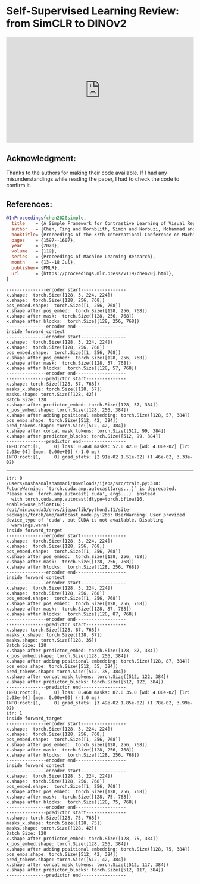 # Self-Supervised Learning Review: from SimCLR to DINOv2

<head>
  <link rel="stylesheet" href="https://cdn.jsdelivr.net/npm/katex@0.16.8/dist/katex.min.css">
  <script src="https://cdn.jsdelivr.net/npm/katex@0.16.8/dist/katex.min.js"></script>
  <script src="https://cdn.jsdelivr.net/npm/katex@0.16.8/dist/contrib/auto-render.min.js"></script>
</head>

<div style="position: relative; padding-bottom: 56.25%; height: 0; overflow: hidden;">
  <iframe style="position: absolute; top: 0; left: 0; width: 100%; height: 100%;" src="https://www.youtube.com/embed/7NE0NH-PfkA" frameborder="0" allowfullscreen></iframe>
</div>


## Acknowledgment:
Thanks to the authors for making their code available. If I had any misunderstandings while reading the paper, I had to check the code to confirm it.

## References:
```bibtex
@InProceedings{chen2020simple,
  title    = {A Simple Framework for Contrastive Learning of Visual Representations},
  author   = {Chen, Ting and Kornblith, Simon and Norouzi, Mohammad and Hinton, Geoffrey},
  booktitle= {Proceedings of the 37th International Conference on Machine Learning},
  pages    = {1597--1607},
  year     = {2020},
  volume   = {119},
  series   = {Proceedings of Machine Learning Research},
  month    = {13--18 Jul},
  publisher= {PMLR},
  url      = {https://proceedings.mlr.press/v119/chen20j.html},
}
```

```console
---------------encoder start-----------------
x.shape:  torch.Size([128, 3, 224, 224])
x.shape:  torch.Size([128, 256, 768])
pos_embed.shape:  torch.Size([1, 256, 768])
x.shape after pos_embed:  torch.Size([128, 256, 768])
x.shape after mask:  torch.Size([128, 256, 768])
x.shape after blocks:  torch.Size([128, 256, 768])
---------------encoder end-------------------
inside forward_context
---------------encoder start-----------------
x.shape:  torch.Size([128, 3, 224, 224])
x.shape:  torch.Size([128, 256, 768])
pos_embed.shape:  torch.Size([1, 256, 768])
x.shape after pos_embed:  torch.Size([128, 256, 768])
x.shape after mask:  torch.Size([128, 57, 768])
x.shape after blocks:  torch.Size([128, 57, 768])
---------------encoder end-------------------
---------------predictor start---------------
x.shape: torch.Size([128, 57, 768])
masks_x.shape: torch.Size([128, 57])
masks.shape: torch.Size([128, 42])
Batch Size: 128
x.shape after predictor_embed: torch.Size([128, 57, 384])
x_pos_embed.shape: torch.Size([128, 256, 384])
x.shape after adding positional embedding: torch.Size([128, 57, 384])
pos_embs.shape: torch.Size([512, 42, 384])
pred_tokens.shape: torch.Size([512, 42, 384])
x.shape after concat mask tokens: torch.Size([512, 99, 384])
x.shape after predictor_blocks: torch.Size([512, 99, 384])
---------------predictor end-----------------
INFO:root:[1,     0] loss: 0.468 masks: 57.0 42.0 [wd: 4.00e-02] [lr: 2.03e-04] [mem: 0.00e+00] (-1.0 ms)
INFO:root:[1,     0] grad_stats: [2.91e-02 1.51e-02] (1.46e-02, 3.33e-02)
```

---

```console
itr: 0
/Users/mashaanalshammari/Downloads/ijepa/src/train.py:318: FutureWarning: `torch.cuda.amp.autocast(args...)` is deprecated. Please use `torch.amp.autocast('cuda', args...)` instead.
  with torch.cuda.amp.autocast(dtype=torch.bfloat16, enabled=use_bfloat16):
/opt/miniconda3/envs/ijepa/lib/python3.11/site-packages/torch/amp/autocast_mode.py:266: UserWarning: User provided device_type of 'cuda', but CUDA is not available. Disabling
  warnings.warn(
inside forward_target
---------------encoder start-----------------
x.shape:  torch.Size([128, 3, 224, 224])
x.shape:  torch.Size([128, 256, 768])
pos_embed.shape:  torch.Size([1, 256, 768])
x.shape after pos_embed:  torch.Size([128, 256, 768])
x.shape after mask:  torch.Size([128, 256, 768])
x.shape after blocks:  torch.Size([128, 256, 768])
---------------encoder end-------------------
inside forward_context
---------------encoder start-----------------
x.shape:  torch.Size([128, 3, 224, 224])
x.shape:  torch.Size([128, 256, 768])
pos_embed.shape:  torch.Size([1, 256, 768])
x.shape after pos_embed:  torch.Size([128, 256, 768])
x.shape after mask:  torch.Size([128, 87, 768])
x.shape after blocks:  torch.Size([128, 87, 768])
---------------encoder end-------------------
---------------predictor start---------------
x.shape: torch.Size([128, 87, 768])
masks_x.shape: torch.Size([128, 87])
masks.shape: torch.Size([128, 35])
Batch Size: 128
x.shape after predictor_embed: torch.Size([128, 87, 384])
x_pos_embed.shape: torch.Size([128, 256, 384])
x.shape after adding positional embedding: torch.Size([128, 87, 384])
pos_embs.shape: torch.Size([512, 35, 384])
pred_tokens.shape: torch.Size([512, 35, 384])
x.shape after concat mask tokens: torch.Size([512, 122, 384])
x.shape after predictor_blocks: torch.Size([512, 122, 384])
---------------predictor end-----------------
INFO:root:[1,     0] loss: 0.468 masks: 87.0 35.0 [wd: 4.00e-02] [lr: 2.03e-04] [mem: 0.00e+00] (-1.0 ms)
INFO:root:[1,     0] grad_stats: [3.49e-02 1.85e-02] (1.78e-02, 3.99e-02)
itr: 1
inside forward_target
---------------encoder start-----------------
x.shape:  torch.Size([128, 3, 224, 224])
x.shape:  torch.Size([128, 256, 768])
pos_embed.shape:  torch.Size([1, 256, 768])
x.shape after pos_embed:  torch.Size([128, 256, 768])
x.shape after mask:  torch.Size([128, 256, 768])
x.shape after blocks:  torch.Size([128, 256, 768])
---------------encoder end-------------------
inside forward_context
---------------encoder start-----------------
x.shape:  torch.Size([128, 3, 224, 224])
x.shape:  torch.Size([128, 256, 768])
pos_embed.shape:  torch.Size([1, 256, 768])
x.shape after pos_embed:  torch.Size([128, 256, 768])
x.shape after mask:  torch.Size([128, 75, 768])
x.shape after blocks:  torch.Size([128, 75, 768])
---------------encoder end-------------------
---------------predictor start---------------
x.shape: torch.Size([128, 75, 768])
masks_x.shape: torch.Size([128, 75])
masks.shape: torch.Size([128, 42])
Batch Size: 128
x.shape after predictor_embed: torch.Size([128, 75, 384])
x_pos_embed.shape: torch.Size([128, 256, 384])
x.shape after adding positional embedding: torch.Size([128, 75, 384])
pos_embs.shape: torch.Size([512, 42, 384])
pred_tokens.shape: torch.Size([512, 42, 384])
x.shape after concat mask tokens: torch.Size([512, 117, 384])
x.shape after predictor_blocks: torch.Size([512, 117, 384])
---------------predictor end-----------------
```

<script>
  document.addEventListener("DOMContentLoaded", function() {
    renderMathInElement(document.body, {
      delimiters: [
        {left: '$$', right: '$$', display: true}, // Display math (e.g., equations on their own line)
        {left: '$', right: '$', display: false},  // Inline math (e.g., within a sentence)
        {left: '\\(', right: '\\)', display: false}, // Another way to write inline math
        {left: '\\[', right: '\\]', display: true}   // Another way to write display math
      ]
    });
  });
</script>
